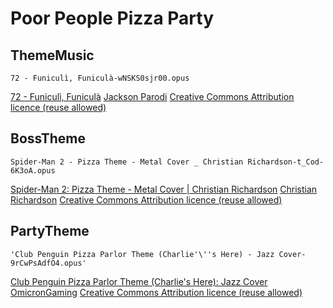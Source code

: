 # Poor People Pizza Party

## ThemeMusic

`72 - Funiculì, Funiculà-wNSKS0sjr00.opus`

[72 - Funiculì, Funiculà](https://www.youtube.com/watch?v=wNSKS0sjr00)
[Jackson Parodi](https://www.youtube.com/channel/UC8XvpkRSLwtZc2A_oYQPAUA)
[Creative Commons Attribution licence (reuse allowed)](https://support.google.com/youtube/answer/2797468)

## BossTheme

`Spider-Man 2 - Pizza Theme - Metal Cover _ Christian Richardson-t_Cod-6K3oA.opus`

[Spider-Man 2: Pizza Theme - Metal Cover | Christian Richardson](https://www.youtube.com/watch?v=t_Cod-6K3oA)
[Christian Richardson](https://www.youtube.com/channel/UCx1oNbpQ9SuSYJoOrhEHlQw)
[Creative Commons Attribution licence (reuse allowed)](https://support.google.com/youtube/answer/2797468)

## PartyTheme

`'Club Penguin Pizza Parlor Theme (Charlie'\''s Here) - Jazz Cover-9rCwPsAdfO4.opus'`

[Club Penguin Pizza Parlor Theme (Charlie's Here): Jazz Cover](https://www.youtube.com/watch?v=9rCwPsAdfO4)
[OmicronGaming](https://www.youtube.com/channel/UCryKACitFpPVPiqvYH6pQBQ)
[Creative Commons Attribution licence (reuse allowed)](https://support.google.com/youtube/answer/2797468)
